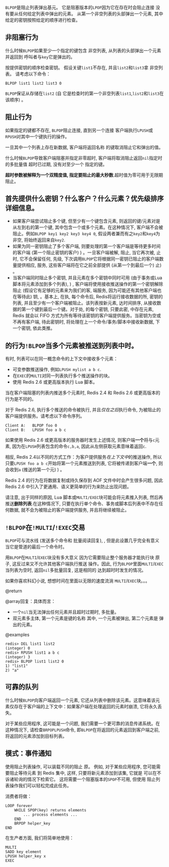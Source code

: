 `BLPOP`是阻止列表弹出基元。
它是阻塞版本的`LPOP`因为它在存在时会阻止连接
没有要从任何给定列表中弹出的元素。
从第一个非空列表的头部弹出一个元素, 其中
给定的密钥按照给定的顺序进行检查。

## 非阻塞行为

什么时候`BLPOP`如果至少一个指定的键包含
非空列表, 从列表的头部弹出一个元素并返回到
呼叫者与`key`它是弹出的。

按提供密钥的顺序检查密钥。
假设关键`list1`不存在, 并且`list2`和`list3`拿
非空列表。
请考虑以下命令：

    BLPOP list1 list2 list3 0

`BLPOP`保证从存储在`list2` (自
它是检查时的第一个非空列表`list1`,`list2`和`list3`在
该顺序) 。

## 阻止行为

如果指定的键都不存在, `BLPOP`阻止连接, 直到另一个连接
客户端执行`LPUSH`或`RPUSH`对其中一个键执行的操作。

一旦其中一个列表上存在新数据, 客户端将返回名称
的键取消阻止它和弹出的值。

什么时候`BLPOP`导致客户端阻塞并指定非零超时, 
客户端将取消阻止返回`nil`指定时的多批量值
超时已过期, 没有对至少一个
指定的键。

**超时参数被解释为一个双精度值, 指定要阻止的最大秒数**.超时值为零可用于无限期阻止。

## 首先提供什么密钥？什么客户？什么元素？优先级排序详细信息。

*   如果客户端尝试阻止多个键, 但至少有一个键包含元素, 则返回的键/元素对是从左到右的第一个键, 其中包含一个或多个元素。在这种情况下, 客户端不会被阻止。例如`BLPOP key1 key2 key3 key4 0`, 假设两者兼而有之`key2`和`key4`为非空, 将始终返回来自`key2`.
*   如果为同一密钥阻止了多个客户端, 则要处理的第一个客户端是等待更多时间的客户端 (第一个阻止密钥的客户) ) 。一旦客户端被解, 阻止, 当它再次被, 止时, 它不会保留任何, 先级, 下次调用`BLPOP`它将根据同一密钥已阻止的客户端数量提供相应, 服务, 这些客户端将在它之前全部提供 (从第一个到最后一个) 止) 。
*   当客户端同时阻止多个密钥, 并且元素在多个密钥中同时可用 (由于事务或Lua脚本将元素添加到多个列表), ) , 客户端将使用接收推送操作的第一个密钥解除阻止 (假设它有足够的元素来为我们的客, 端服务,  因为可能还有其他客户端也在等待此) 钥,  。基本上, 在执, 每个命令后, Redis将运行接收数据的所, 密钥的列表, 并且至少有一个客户端被阻止。该列表按新元素, 达时间排序, 从接收数据的第一个键到最后一个键。对于处, 的每个密钥, 只要此密, 中存在元素, Redis 就会以 FIFO 方式为所有等待该密钥的客户端提供服务。当密钥为空或不再有客户端, 待此密钥时, 将处理在上一个命令/事务/脚本中接收新数据, 下一个密钥, 依此类推。

## 的行为`!BLPOP`当多个元素被推送到列表中时。

有时, 列表可以在同一概念命令的上下文中接收多个元素：

*   可变参数推送操作, 例如`LPUSH mylist a b c`.
*   在`EXEC`的`MULTI`对同一列表执行多个推送操作的块。
*   使用 Redis 2.6 或更高版本执行 Lua 脚本。

当在客户端阻塞的列表内推送多个元素时, Redis 2.4 和 Redis 2.6 或更高版本的行为是不同的。

对于 Redis 2.6, 执行多个推送的命令被执行, 并且*仅在之后*执行命令, 为被阻止的客户端提供服务。请考虑以下命令序列。

    Client A:   BLPOP foo 0
    Client B:   LPUSH foo a b c

如果使用 Redis 2.6 或更高版本的服务器时发生上述情况, 则客户端**一个**将与`c`元素, 因为在`LPUSH`列表包含的命令`c,b,a`, 因此从左侧获取元素意味着返回`c`.

相反, Redis 2.4以不同的方式工作：为客户提供服务*在上下文中*的推送操作, 所以只要`LPUSH foo a b c`开始将第一个元素推送到列表, 它将被传递到客户端**一个**, 则会收到`a` (推送的第一个元) ) 。

Redis 2.4 的行为在将数据复制或持久保存到 AOF 文件中时会产生很多问题, 因此 Redis 2.6 中引入了更通用、语义更简单的行为来防止出现问题。

请注意, 出于同样的原因, Lua 脚本或`MULTI/EXEC`块可能会将元素推入列表, 然后再推送**删除列表**.在这种情况下, 只要在执行单个命令、事务或脚本后列表中不存在任何数据, 就不会为被阻止的客户端提供服务, 并且将继续被阻止。

## `!BLPOP`在`!MULTI`/`!EXEC`交易

`BLPOP`可与流水线 (发送多个命令和
批量阅读回复), , 但是此设置几乎完全有意义
当它是管道的最后一个命令时。

用`BLPOP`在`MULTI`/`EXEC`块没有多大意义
因为它需要阻止整个服务器才能执行块
原子, 这反过来又不允许其他客户端执行推送
操作。因此, 行为`BLPOP`里面`MULTI`/`EXEC`当列表为空时, 返回`nil`多批量回复, 这是相同的
达到超时时发生的情况。

如果你喜欢科幻小说, 想想时间在里面以无限的速度流淌
`MULTI`/`EXEC`块。。。

@return

@array回复：具体而言：

*   一个`nil`当无法弹出任何元素并且超时过期时, 多批量。
*   双元素多主体, 第一个元素是键的名称
    其中, 一个元素被弹出, 第二个元素是
    弹出的元素。

@examples

    redis> DEL list1 list2
    (integer) 0
    redis> RPUSH list1 a b c
    (integer) 3
    redis> BLPOP list1 list2 0
    1) "list1"
    2) "a"

## 可靠的队列

什么时候`BLPOP`向客户端返回一个元素, 它还从列表中删除该元素。这意味着该元素仅存在于客户端的上下文中：如果客户端在处理返回的元素时崩溃, 它将永久丢失。

对于某些应用程序, 这可能是一个问题, 我们需要一个更可靠的消息传递系统。在这种情况下, 请检查`BRPOPLPUSH`命令, 即`BLPOP`在将返回的元素返回到客户端之前, 将返回的元素添加到目标列表。

## 模式：事件通知

使用阻止列表操作, 可以装载不同的阻止
原。
例如, 对于某些应用程序, 您可能需要阻止等待元素
到 Redis 集中, 这样, 只要将新元素添加到该集, 它就是
可以在不诉诸轮询的情况下检索它。
这将需要一个阻塞版本的`SPOP`不可用, 但使用
阻止列表操作我们可以轻松完成此任务。

消费者将做：

    LOOP forever
        WHILE SPOP(key) returns elements
            ... process elements ...
        END
        BRPOP helper_key
    END

在生产者方面, 我们将简单地使用：

    MULTI
    SADD key element
    LPUSH helper_key x
    EXEC
